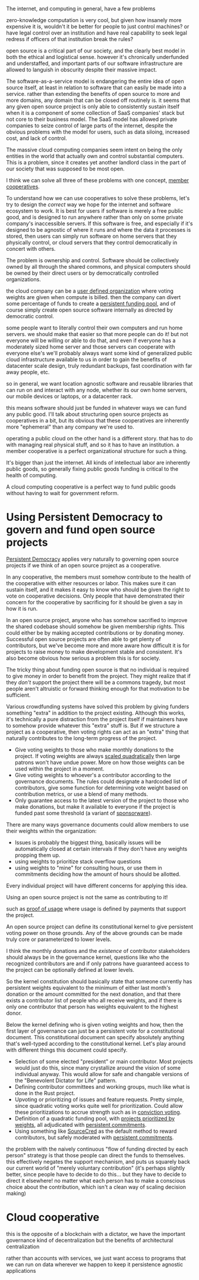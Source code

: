 The internet, and computing in general, have a few problems

zero-knowledge computation is very cool, but given how insanely more expensive it is, wouldn't it be better for people to just control machines? or have legal control over an institution and have real capability to seek legal redress if officers of that institution break the rules?

open source is a critical part of our society, and the clearly best model in both the ethical and logistical sense. however it's chronically underfunded and understaffed, and important parts of our software infrastructure are allowed to languish in obscurity despite their massive impact.

The software-as-a-service model is endangering the entire idea of open source itself, at least in relation to software that can easily be made into a service. rather than extending the benefits of open source to more and more domains, any domain that can be closed off routinely is. it seems that any given open source project is only able to consistently sustain itself when it is a component of some collection of SaaS companies' stack but not core to their business model. The SaaS model has allowed private companies to seize control of large parts of the internet, despite the obvious problems with the model for users, such as data siloing, increased cost, and lack of control.

The massive cloud computing companies seem intent on being the only entities in the world that actually own and control substantial computers. This is a problem, since it creates yet another landlord class in the part of our society that was supposed to be most open.

I think we can solve all three of these problems with one concept, [member cooperatives](TODO).

To understand how we can use cooperatives to solve these problems, let's try to design the *correct* way we hope for the internet and software ecosystem to work. It is best for users if software is merely a free public good, and is designed to run anywhere rather than only on some private company's inaccessible servers. If this software is free, and especially if it's designed to be agnostic of where it runs and where the data it processes is stored, then users can simply run software on home servers that they physically control, or cloud servers that they control democratically in concert with others.

The problem is ownership and control. Software should be collectively owned by all through the shared commons, and physical computers should be owned by their direct users or by democratically controlled organizations.

the cloud company can be a [user defined organization](TODO) where voting weights are given when compute is billed.
then the company can divert some percentage of funds to create a [persistent funding pool](TODO), and of course simply create open source software internally as directed by democratic control.


some people want to literally control their own computers and run home servers. we should make that easier so that more people can do it!
but not everyone will be willing or able to do that, and even if everyone has a moderately sized home server and those servers can cooperate with everyone else's we'll probably always want some kind of generalized public cloud infrastructure available to us in order to gain the benefits of datacenter scale design, truly redundant backups, fast coordination with far away people, etc.

so in general, we want location agnostic software and reusable libraries that can run on and interact with any node, whether its our own home servers, our mobile devices or laptops, or a datacenter rack.

this means software should just be funded in whatever ways we can fund any public good. I'll talk about structuring open source projects as cooperatives in a bit, but its obvious that these cooperatives are inherently more "ephemeral" than any company we're used to.

operating a public cloud on the other hand is a different story. that has to do with managing real physical stuff, and so it has to have an institution. a member cooperative is a perfect organizational structure for such a thing.


It's bigger than just the internet. All kinds of intellectual labor are inherently public goods, so generally fixing public goods funding is critical to the health of computing.

A cloud computing cooperative is a perfect way to fund public goods without having to wait for government reform.






# Using Persistent Democracy to govern and fund open source projects

[Persistent Democracy](TODO) applies very naturally to governing open source projects if we think of an open source project as a cooperative.

In any cooperative, the members must somehow contribute to the health of the cooperative with either resources or labor. This makes sure it can sustain itself, and it makes it easy to know who should be given the right to vote on cooperative decisions. Only people that have demonstrated their concern for the cooperative by sacrificing for it should be given a say in how it is run.

In an open source project, anyone who has somehow sacrified to improve the shared codebase should somehow be given membership rights. This could either be by making accepted contributions or by donating money. Successful open source projects are often able to get plenty of contributors, but we've become more and more aware how difficult it is for projects to raise money to make development stable and consistent. It's also become obvious how serious a problem this is for society.

The tricky thing about funding open source is that no individual is required to give money in order to benefit from the project. They might realize that if they *don't* support the project there will be a commons tragedy, but most people aren't altruistic or forward thinking enough for that motivation to be sufficient.

Various crowdfunding systems have solved this problem by giving funders something "extra" in addition to the project existing. Although this works, it's technically a pure distraction from the project itself if maintainers have to somehow provide whatever this "extra" stuff is. But if we structure a project as a cooperative, then voting rights can act as an "extra" thing that naturally contributes to the long-term progress of the project.

- Give voting weights to those who make monthly donations to the project. If voting weights are always [scaled quadratically](TODO) then large patrons won't have undue power. More on how those weights can be used within the project in a moment.
- Give voting weights to whoever's a contributor according to the governance documents. The rules could designate a hardcoded list of contributors, give some function for determining vote weight based on contribution metrics, or use a blend of many methods.
- Only guarantee access to the latest version of the project to those who make donations, but make it available to everyone if the project is funded past some threshold (a variant of [sponsorware](https://github.com/sponsorware/docs)).


There are many ways governance documents could allow members to use their weights within the organization:

- Issues is probably the biggest thing, basically issues will be automatically closed at certain intervals if they don't have any weights propping them up.
- using weights to prioritize stack overflow questions
- using weights to "mine" for consulting hours, or use them in commitments deciding how the amount of hours should be allotted.

Every individual project will have different concerns for applying this idea.


<!-- Funding open source is clearly just another manifestation of the public goods funding problem, which we feel should ultimately be solved with [persistent funding mechanisms](TODO) deployed by governments. That's a long way away though, and luckily we don't have to wait for government reform, we can deploy systems like this -->






Using an open source project is not the same as contributing to it!

such as [proof of usage](TODO) where usage is defined by payments that support the project.







An open source project can define its constitutional kernel to give persistent voting power on those grounds. Any of the above grounds can be made truly core or parameterized to lower levels.

I think the monthly donations and the *existence* of contributor stakeholders should always be in the governance kernel, questions like who the recognized contributors are and if only patrons have guaranteed access to the project can be optionally defined at lower levels.

So the kernel constitution should basically state that someone currently has persistent weights equivalent to the minimum of either last month's donation or the amount committed for the next donation, and that there exists a contributor list of people who all receive weights, and if there is only one contributor that person has weights equivalent to the highest donor.

Below the kernel defining who is given voting weights and how, then the first layer of governance can just be a persistent vote for a constitutional document. This constitutional document can specify absolutely anything that's well-typed according to the constitutional kernel. Let's play around with different things this document could specify.

- Selection of some elected "president" or main contributor. Most projects would just do this, since many crystallize around the vision of some individual anyway. This would allow for safe and changable versions of the "Benevolent Dictator for Life" pattern.
- Defining contributor committees and working groups, much like what is done in the Rust project.
- Upvoting or prioritizing of issues and feature requests. Pretty simple, since quadratic voting works quite well for prioritization. Could allow these prioritizations to accrue strength such as in [conviction voting](TODO).
- Definition of a quadratic funding pool, with [projects prioritized by weights](TODO), all adjudicated with [persistent commitments](TODO).
- Using something like [SourceCred](TODO) as the default method to reward contributors, but safely moderated with [persistent commitments](TODO).



the problem with the naively continuous "flow of funding directed by each person" strategy is that those people can direct the funds to themselves. this effectively negates the support mechanism, and puts us squarely back our current world of "merely voluntary contribution" (it's perhaps slightly better, since people have to decide to do this... but they have to decide to direct it elsewhere! no matter what each person has to make a conscious choice about the contribution, which isn't a clean way of scaling decision making)





# Cloud cooperative
this is the opposite of a blockchain with a dictator, we have the important governance kind of decentralization but the benefits of architectural centralization

rather than accounts with services, we just want access to programs that we can run on data wherever we happen to keep it
persistence agnostic applications
